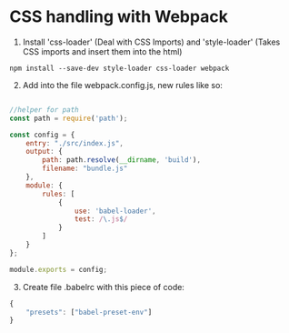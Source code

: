 # CSS handling with Webpack

1. Install 'css-loader' (Deal with CSS Imports) and 'style-loader' 
(Takes CSS imports and insert them into the html)

```shell
npm install --save-dev style-loader css-loader webpack
```

2. Add into the file webpack.config.js, new rules like so:

```javascript

//helper for path
const path = require('path');

const config = {
    entry: "./src/index.js",
    output: {
        path: path.resolve(__dirname, 'build'),
        filename: "bundle.js"
    },
    module: {
        rules: [
            {
                use: 'babel-loader',
                test: /\.js$/
            }
        ]
    }
};

module.exports = config;
```

3. Create file .babelrc with this piece of code:

```javascript
{
    "presets": ["babel-preset-env"]
}
```